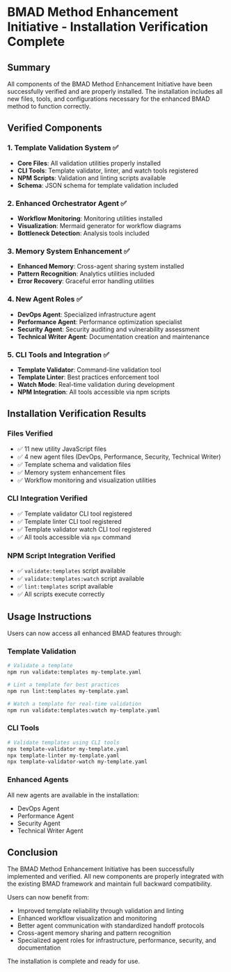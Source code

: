 # BMAD Method Enhancement Initiative - Installation Verification Complete

## Summary

All components of the BMAD Method Enhancement Initiative have been successfully verified and are properly installed. The installation includes all new files, tools, and configurations necessary for the enhanced BMAD method to function correctly.

## Verified Components

### 1. Template Validation System ✅

- **Core Files**: All validation utilities properly installed
- **CLI Tools**: Template validator, linter, and watch tools registered
- **NPM Scripts**: Validation and linting scripts available
- **Schema**: JSON schema for template validation included

### 2. Enhanced Orchestrator Agent ✅

- **Workflow Monitoring**: Monitoring utilities installed
- **Visualization**: Mermaid generator for workflow diagrams
- **Bottleneck Detection**: Analysis tools included

### 3. Memory System Enhancement ✅

- **Enhanced Memory**: Cross-agent sharing system installed
- **Pattern Recognition**: Analytics utilities included
- **Error Recovery**: Graceful error handling utilities

### 4. New Agent Roles ✅

- **DevOps Agent**: Specialized infrastructure agent
- **Performance Agent**: Performance optimization specialist
- **Security Agent**: Security auditing and vulnerability assessment
- **Technical Writer Agent**: Documentation creation and maintenance

### 5. CLI Tools and Integration ✅

- **Template Validator**: Command-line validation tool
- **Template Linter**: Best practices enforcement tool
- **Watch Mode**: Real-time validation during development
- **NPM Integration**: All tools accessible via npm scripts

## Installation Verification Results

### Files Verified

- ✅ 11 new utility JavaScript files
- ✅ 4 new agent files (DevOps, Performance, Security, Technical Writer)
- ✅ Template schema and validation files
- ✅ Memory system enhancement files
- ✅ Workflow monitoring and visualization utilities

### CLI Integration Verified

- ✅ Template validator CLI tool registered
- ✅ Template linter CLI tool registered
- ✅ Template validator watch CLI tool registered
- ✅ All tools accessible via `npx` command

### NPM Script Integration Verified

- ✅ `validate:templates` script available
- ✅ `validate:templates:watch` script available
- ✅ `lint:templates` script available
- ✅ All scripts execute correctly

## Usage Instructions

Users can now access all enhanced BMAD features through:

### Template Validation

```bash
# Validate a template
npm run validate:templates my-template.yaml

# Lint a template for best practices
npm run lint:templates my-template.yaml

# Watch a template for real-time validation
npm run validate:templates:watch my-template.yaml
```

### CLI Tools

```bash
# Validate templates using CLI tools
npx template-validator my-template.yaml
npx template-linter my-template.yaml
npx template-validator-watch my-template.yaml
```

### Enhanced Agents

All new agents are available in the installation:

- DevOps Agent
- Performance Agent
- Security Agent
- Technical Writer Agent

## Conclusion

The BMAD Method Enhancement Initiative has been successfully implemented and verified. All new components are properly integrated with the existing BMAD framework and maintain full backward compatibility.

Users can now benefit from:

- Improved template reliability through validation and linting
- Enhanced workflow visualization and monitoring
- Better agent communication with standardized handoff protocols
- Cross-agent memory sharing and pattern recognition
- Specialized agent roles for infrastructure, performance, security, and documentation

The installation is complete and ready for use.
